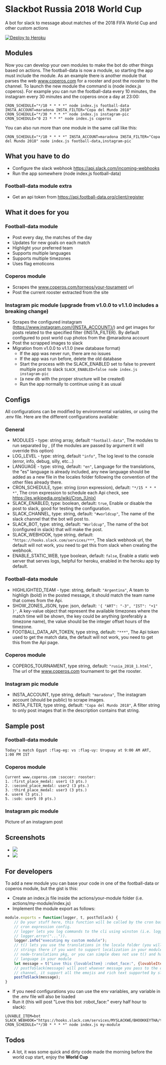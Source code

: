# Slackbot Russia 2018 World Cup

A bot for slack to message about matches of the 2018 FIFA World Cup and other custom actions

[![Deploy to Heroku](https://www.herokucdn.com/deploy/button.png)](https://heroku.com/deploy)

## Modules
Now you can develop your own modules to make the bot do other things based on actions. The football-data is now a module, so starting the app must include the module. As an example there is another module that parses the web www.coperos.com for a rooster and post the rooster to the channel. To launch the new module the command is (node index.js coperos).
For example you can run the football-data every 10 minutes, the instagram every 30 minutes and the coperos once a day at 23:00:
```
CRON_SCHEDULE="*/10 * * * *" node index.js football-data
INSTA_ACCOUNT=maradona INSTA_FILTER="Copa del Mundo 2018" CRON_SCHEDULE="*/30 * * * *" node index.js instagram-pic
CRON_SCHEDULE="0 23 * * *" node index.js coperos
```
You can also run more than one module in the same call like this:
```
CRON_SCHEDULE="*/10 * * * *" INSTA_ACCOUNT=maradona INSTA_FILTER="Copa del Mundo 2018" node index.js football-data,instagram-pic
```

## What you have to do
- Configure the slack webhook https://api.slack.com/incoming-webhooks
- Run the app somewhere (node index.js football-data)

### Football-data module extra
- Get an api token from https://api.football-data.org/client/register

## What it does for you

### Football-data module
- Post every day, the matches of the day
- Updates for new goals on each match
- Highlight your preferred team
- Supports multiple languages
- Supports multiple timezones
- Uses flag emoticons

### Coperos module
- Scrapes the www.coperos.com/torneos/your-tourament url
- Post the current rooster extracted from the site

### Instagram pic module (upgrade from v1.0.0 to v1.1.0 includes a breaking change)
- Scrapes the configured instagram (https://www.instagram.com/{INSTA_ACCOUNT}/) and get images for posts related to the specified filter {INSTA_FILTER}. By default configured to post world cup photos from the @maradona account
- Post the scrapped images to slack
- Migration from v1.0.0 to v1.1.0 (new database format)
    - If the app was never run, there are no issues
    - If the app was run before, delete the old database
    - Start the process with the SLACK_ENABLED set to false to prevent multiple post to slack  `SLACK_ENABLED=false node index.js instagram-pic`
    - (a new db with the proper structure will be created)
    - Run the app normally to continue using it as usual

## Configs
All configurations can be modified by environmental variables, or using the .env file. Here are the different configurations available:

### General
- MODULES - type: string array, default `"football-data"`, The modules to run separated by , (if the modules are passed by argument it will override this option) 
- LOG_LEVEL - type: string, default `"info"`, The log level to the console (error, info, debug, silly, etc...)
- LANGUAGE - type: string, default: `"en"`, Language for the translations, the "es" language is already included, any new language should be added as a new file in the locales folder following the convention of the other files already there.
- CRON_SCHEDULE, type: string (cron expression), default: `"*/15 * * * *"`, The cron expression to schedule each Api check, see https://es.wikipedia.org/wiki/Cron_(Unix)
- SLACK_ENABLED, type: boolean, default: `true`, Enable or disable the post to slack, good for testing the configuration.
- SLACK_CHANNEL, type: string, default: `"#worldcup"`, The name of the slack channel that the bot will post to.
- SLACK_BOT, type: string, default: `"Worldcup"`, The name of the bot (configured in slack) that will make the post.
- SLACK_WEBHOOK, type string, default: `"https://hooks.slack.com/services/***`, The slack webhook url, the default will not work, you need to get this from slack when creating the webhook.
- ENABLE_STATIC_WEB, type boolean, default: `false`, Enable a static web server that serves logs, helpful for heroku, enabled in the heroku app by default.

### Football-data module
- HIGHLIGHTED_TEAM - type: string, default: `"Argentina"`, A team to highligh (bold) in the posted message, it should match the team name that comes from the Api.
- SHOW_ZONES_JSON, type: json, default: `'{ "ART": "-3", "IST": "+1" }'`, A key-value object that represent the available timezones where the match time will be shown, the key could be anything (preferably a timezone name), the value should be the integer offset hours of the timezone.
- FOOTBALL_DATA_API_TOKEN, type string, default: `"***"`, The Api token used to get the match data, the default will not work, you need to get this from the Api page.

### Coperos module
- COPEROS_TOURNAMENT, type string, default: `"rusia_2018_1.html"`, The url of the www.coperos.com tournament to get the rooster.

### Instagram pic module
- INSTA_ACCOUNT, type string, default: `"maradona"`, The instagram account (should be public) to scrape images.
- INSTA_FILTER, type string, default: `"Copa del Mundo 2018"`, A filter string to only post images that in the description contains that string.

## Sample post

### Football-data module
```
Today's match Egypt :flag-eg: vs :flag-uy: Uruguay at 9:00 AM ART, 1:00 PM IST
```

### Coperos module
```
Current www.coperos.com :soccer: rooster:
1. :first_place_medal: user1 (3 pts.)
2. :second_place_medal: user2 (3 pts.)
3. :third_place_medal: user3 (3 pts.)
4. user4 (3 pts.)
5. :sob: user5 (0 pts.)
```

### Instagram pic module
Picture of an instagram post

## Screenshots
- ![](servers.jpg?raw=true)
- ![](slack.jpg?raw=true)

## For developers
To add a new module you can base your code in one of the football-data or coperos module, but the gist is this:
- Create an index.js file inside the actions/your-module folder (i.e. actions/my-module/index.js)
- Implement the module export as follows:
```javascript
module.exports = function(logger, t, postToSlack) {
    // Do your stuff here, this function will be called by the cron based on the
    // cron expression config.
    // logger lets you log commands to the cli using winston (i.e. logger.info("..."),
    // logger.error("...")).
    logger.info("executing my custom module");
    // t() lets you use the translations in the locale folder (you will need to add your
    // strings there if you want to support localization in your module). See the
    // node-translations pkg, or you can simple does not use t() and have a single
    // language in your module
    let message = t("Love this {lovableItem} :robot_face:", {lovableItem: process.env.LOVABLE_ITEM});
    // postToSlack(message) will post whaever message you pass to the configured slack
    // channel, it support all the emojis and rich text supported by slack.
    postToSlack(message);
}
```
- If you need configurations you can use the env variables, any variable in the .env file will also be loaded
- Run it (this will post "Love this bot :robot_face:" every half hour to slack):
```
LOVABLE_ITEM=bot SLACK_WEBHOOK="https://hooks.slack.com/services/MYSLACKWE/BHOOKKEYTHA/tIgotFROMslackWebInterface" CRON_SCHEDULE="*/30 * * * *" node index.js my-module
```

## Todos
- A lot, it was some quick and dirty code made the morning before the world cup start, enjoy the **World Cup**
